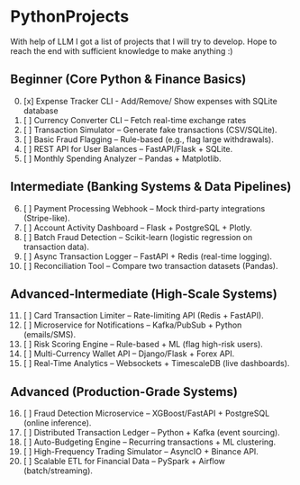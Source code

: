 # PythonProjects

With help of LLM I got a list of projects that I will try to develop.
Hope to reach the end with sufficient knowledge to make anything :)


## Beginner (Core Python & Finance Basics)
00. [x] Expense Tracker CLI - Add/Remove/ Show expenses with SQLite database 
01. [ ] Currency Converter CLI – Fetch real-time exchange rates
02. [ ] Transaction Simulator – Generate fake transactions (CSV/SQLite).
03. [ ] Basic Fraud Flagging – Rule-based (e.g., flag large withdrawals).
04. [ ] REST API for User Balances – FastAPI/Flask + SQLite.
05. [ ] Monthly Spending Analyzer – Pandas + Matplotlib.
 ## Intermediate (Banking Systems & Data Pipelines)
06. [ ] Payment Processing Webhook – Mock third-party integrations (Stripe-like).
07. [ ] Account Activity Dashboard – Flask + PostgreSQL + Plotly.
08. [ ] Batch Fraud Detection – Scikit-learn (logistic regression on transaction data).
09. [ ] Async Transaction Logger – FastAPI + Redis (real-time logging).
10. [ ] Reconciliation Tool – Compare two transaction datasets (Pandas).
 ## Advanced-Intermediate (High-Scale Systems)
11. [ ] Card Transaction Limiter – Rate-limiting API (Redis + FastAPI).
12. [ ] Microservice for Notifications – Kafka/PubSub + Python (emails/SMS).
13. [ ] Risk Scoring Engine – Rule-based + ML (flag high-risk users).
14. [ ] Multi-Currency Wallet API – Django/Flask + Forex API.
15. [ ] Real-Time Analytics – Websockets + TimescaleDB (live dashboards).
 ## Advanced (Production-Grade Systems)
16. [ ] Fraud Detection Microservice – XGBoost/FastAPI + PostgreSQL (online inference).
17. [ ] Distributed Transaction Ledger – Python + Kafka (event sourcing).
18. [ ] Auto-Budgeting Engine – Recurring transactions + ML clustering.
19. [ ] High-Frequency Trading Simulator – AsyncIO + Binance API.
20. [ ] Scalable ETL for Financial Data – PySpark + Airflow (batch/streaming).
